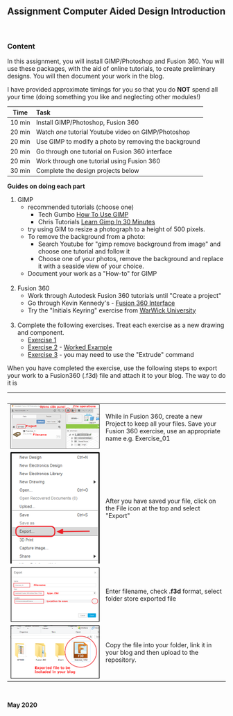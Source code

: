 ## Assignment Computer Aided Design Introduction

&nbsp;

### Content

In this assignment, you will install GIMP/Photoshop and Fusion 360.  You will use these packages, with the aid of online tutorials, to create preliminary designs.  You will then document your work in the blog.

I have provided approximate timings for you so that you do **NOT** spend all your time (doing something you like and neglecting other modules!)

| Time   | Task |
|--------|:------------------------------------------------|
|10 min  | Install GIMP/Photoshop, Fusion 360 |
|20 min  | Watch *one* tutorial Youtube video on GIMP/Photoshop |
|20 min  | Use GIMP to modify a photo by removing the background |
|20 min  | Go through one tutorial on Fusion 360 interface |
|20 min  | Work through one tutorial using Fusion 360 |
|30 min  | Complete the design projects below |

**Guides on doing each part**

1.  GIMP
    - recommended tutorials (choose one)
        + Tech Gumbo [How To Use GIMP](https://youtu.be/Q8C0LJPpr64)
        + Chris Tutorials [Learn Gimp In 30 Minutes](https://youtu.be/IeABb8cwdUg)
    - try using GIM to resize a photograph to a height of 500 pixels.
    - To remove the background from a photo:
        + Search Youtube for "gimp remove background from image" and choose one tutorial and follow it
        + Choose one of your photos, remove the background and replace it with a seaside view of your choice.
    - Document your work as a "How-to" for GIMP<br>
    &nbsp;
2.  Fusion 360
    - Work through Autodesk Fusion 360 tutorials until "Create a project"
    - Go through Kevin Kennedy's - [Fusion 360 Interface](https://www.youtube.com/watch?v=sZwM87-nsYA)
    - Try the "Initials Keyring" exercise from [WarWick University](https://warwick.ac.uk/fac/sci/wmg/about/outreach/resources/fusion_tutorials/)<br>
    &nbsp;
3.  Complete the following exercises.  Treat each exercise as a new drawing and component.
    * [Exercise 1](images/04_Exercise_1.png)
    * [Exercise 2](images/04_Exercise_2.png) - [Worked Example](https://youtu.be/A9DpjtKvEVo)
    * [Exercise 3](images/04_Exercise_3.png) - you may need to use the "Extrude" command

When you have completed the exercise, use the following steps to export your work to a Fusion360 (.f3d) file and attach it to your blog.  The way to do it is

|![Click on the image to enlarge it](images/blank.png)|![](images/blank.png)|
|:----------------:|---------------|
|[![Project Options](images/04_fileOps.png)](images/04_fileOps.png) |While in Fusion 360, create a new Project to keep all your files.  Save your Fusion 360 exercise, use an appropriate name e.g. Exercise_01|
|[![Export Options](images/04_fileExport.png)](images/04_fileExport.png) | After you have saved your file, click on the File icon at the top and select "Export" |
|[![Export Dialog](images/04_Export.png)](images/04_Export.png) | Enter filename, check **.f3d** format, select folder store exported file |
|[![Exported File](images/04_f3dfile.png)](images/04_f3dfile.png) | Copy the file into your folder, link it in your blog and then upload to the repository. |



&nbsp;

**May 2020**
